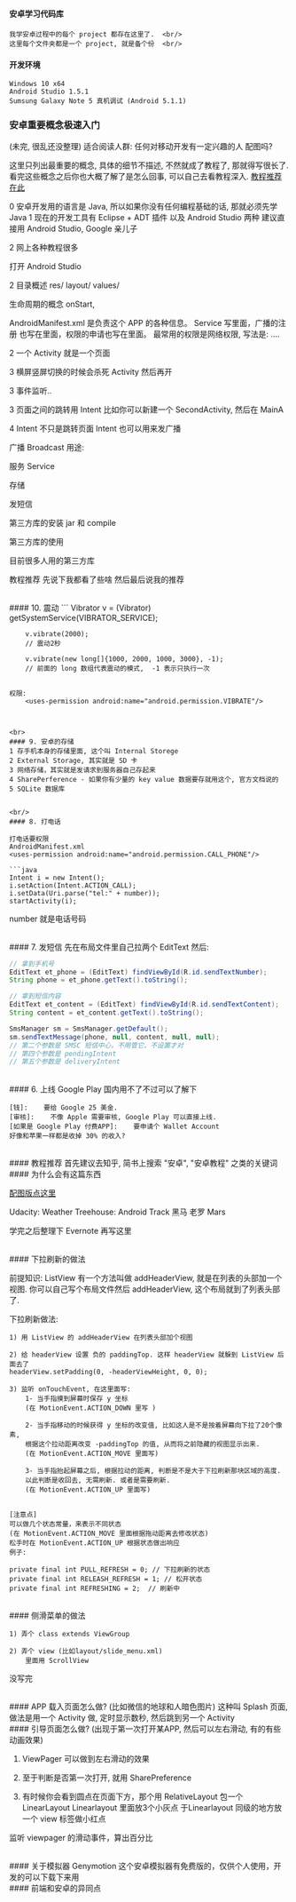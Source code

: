 #### 安卓学习代码库
    我学安卓过程中的每个 project 都存在这里了.  <br/>
    这里每个文件夹都是一个 project, 就是备个份  <br/>


#### 开发环境

    Windows 10 x64
    Android Studio 1.5.1
    Sumsung Galaxy Note 5 真机调试 (Android 5.1.1)



### 安卓重要概念极速入门
(未完, 很乱还没整理)
适合阅读人群: 任何对移动开发有一定兴趣的人
配图吗?

这里只列出最重要的概念, 具体的细节不描述, 不然就成了教程了, 那就得写很长了. <br/>
看完这些概念之后你也大概了解了是怎么回事, 可以自己去看教程深入. [教程推荐在此]()<br/>


0 安卓开发用的语言是 Java, 所以如果你没有任何编程基础的话, 那就必须先学 Java
1 现在的开发工具有 Eclipse + ADT 插件 以及 Android Studio 两种
建议直接用 Android Studio, Google 亲儿子


2 网上各种教程很多

打开 Android Studio


2 目录概述
res/
layout/
values/

生命周期的概念 onStart,


AndroidManifest.xml 是负责这个 APP 的各种信息。
Service 写里面，广播的注册 <receiver></receiver>  也写在里面，权限的申请也写在里面。<receiver></receiver>
最常用的权限是网络权限, 写法是: ....

2 一个 Activity 就是一个页面

3 横屏竖屏切换的时候会杀死 Activity 然后再开

3 事件监听..

3 页面之间的跳转用 Intent
比如你可以新建一个 SecondActivity, 然后在 MainA

4 Intent 不只是跳转页面
Intent 也可以用来发广播

广播 Broadcast
用途:


服务 Service


存储

发短信

第三方库的安装
jar 和 compile

第三方库的使用

目前很多人用的第三方库

教程推荐
    先说下我都看了些啥
    然后最后说我的推荐



<br>
#### 10. 震动
```
        Vibrator v = (Vibrator) getSystemService(VIBRATOR_SERVICE);

        v.vibrate(2000);
        // 震动2秒

        v.vibrate(new long[]{1000, 2000, 1000, 3000}, -1);
        // 前面的 long 数组代表震动的模式,  -1 表示只执行一次
```

权限:
    <uses-permission android:name="android.permission.VIBRATE"/>



<br>
#### 9. 安卓的存储
1 存手机本身的存储里面, 这个叫 Internal Storege
2 External Storage, 其实就是 SD 卡
3 网络存储，其实就是发请求到服务器自己存起来
4 SharePerference - 如果你有少量的 key value 数据要存就用这个, 官方文档说的
5 SQLite 数据库


<br/>
#### 8. 打电话

打电话要权限
AndroidManifest.xml
<uses-permission android:name="android.permission.CALL_PHONE"/>

```java
Intent i = new Intent();
i.setAction(Intent.ACTION_CALL);
i.setData(Uri.parse("tel:" + number));
startActivity(i);
```
number 就是电话号码

<br/>
#### 7. 发短信
先在布局文件里自己拉两个 EditText 然后:

```java
// 拿到手机号
EditText et_phone = (EditText) findViewById(R.id.sendTextNumber);
String phone = et_phone.getText().toString();

// 拿到短信内容
EditText et_content = (EditText) findViewById(R.id.sendTextContent);
String content = et_content.getText().toString();

SmsManager sm = SmsManager.getDefault();
sm.sendTextMessage(phone, null, content, null, null);
// 第二个参数是 SMSC 短信中心，不用管它，不设置才对
// 第四个参数是 pendingIntent
// 第五个参数是 deliveryIntent
```

<br/>
#### 6. 上线 Google Play
国内用不了不过可以了解下

    [钱]:    要给 Google 25 美金.
    [审核]:    不像 Apple 需要审核, Google Play 可以直接上线.
    [如果是 Google Play 付费APP]:    要申请个 Wallet Account
    好像和苹果一样都是收掉 30% 的收入?


<br/>
#### 教程推荐
首先建议去知乎, 简书上搜索 "安卓", "安卓教程" 之类的关键词


<br/>
#### 为什么会有这篇东西

[配图版点这里]()

Udacity: Weather
Treehouse: Android Track
黑马
老罗
Mars


学完之后整理下 Evernote 再写这里

<br/>
#### 下拉刷新的做法

前提知识:
ListView 有一个方法叫做 addHeaderView, 就是在列表的头部加一个视图.
你可以自己写个布局文件然后 addHeaderView, 这个布局就到了列表头部了.


下拉刷新做法:

    1) 用 ListView 的 addHeaderView 在列表头部加个视图

    2) 给 headerView 设置 负的 paddingTop. 这样 headerView 就躲到 ListView 后面去了
    headerView.setPadding(0, -headerViewHeight, 0, 0);

    3) 监听 onTouchEvent, 在这里面写:
        1- 当手指摸到屏幕时保存 y 坐标
        (在 MotionEvent.ACTION_DOWN 里写 )

        2- 当手指移动的时候获得 y 坐标的改变值, 比如这人是不是按着屏幕向下拉了20个像素,
        根据这个拉动距离改变 -paddingTop 的值, 从而将之前隐藏的视图显示出来.
        (在 MotionEvent.ACTION_MOVE 里面写)

        3- 当手指抬起屏幕之后, 根据拉动的距离, 判断是不是大于下拉刷新那块区域的高度.
        以此判断是收回去, 无需刷新. 或者是需要刷新.
        (在 MotionEvent.ACTION_UP 里面写)


    [注意点]
    可以做几个状态常量，来表示不同状态
    (在 MotionEvent.ACTION_MOVE 里面根据拖动距离去修改状态)
    松手时在 MotionEvent.ACTION_UP 根据状态做出响应
    例子:

    private final int PULL_REFRESH = 0; // 下拉刷新的状态
    private final int RELEASH_REFRESH = 1; // 松开状态
    private final int REFRESHING = 2;  // 刷新中





<br/>
#### 侧滑菜单的做法

    1) 弄个 class extends ViewGroup

    2) 弄个 view (比如layout/slide_menu.xml)
        里面用 ScrollView
没写完


<br/>
#### APP 载入页面怎么做? (比如微信的地球和人暗色图片)
这种叫 Splash 页面,
做法是用一个 Activity 做, 定时显示数秒, 然后跳到另一个 Activity

<br/>
#### 引导页面怎么做? (出现于第一次打开某APP, 然后可以左右滑动, 有的有些动画效果)

1) ViewPager 可以做到左右滑动的效果

2) 至于判断是否第一次打开, 就用 SharePreference

3) 有时候你会看到圆点在页面下方，那个用 RelativeLayout 包一个 LinearLayout
Linearlayout 里面放3个小灰点
于Linearlayout 同级的地方放一个 view 标签做小红点

监听 viewpager 的滑动事件，算出百分比



<br/>
#### 关于模拟器
Genymotion 这个安卓模拟器有免费版的，仅供个人使用，开发的可以下载下来用


<br/>
#### 前端和安卓的异同点
